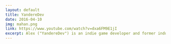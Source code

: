 ```yaml
---
layout: default
title: YandereDev
date: 2016-04-10
img: mahan.png
link: https://www.youtube.com/watch?v=dxa6FM9E1jI
excerpt: Alex ("YandereDev") is an indie game developer and former industry game programmer known for his <a href="https://yanderedev.wordpress.com/" target="_blank">work-in-progress</a> stealth action video game tentatively titled <a href="https://yanderesimulator.com/" target="_blank">Yandere Simulator</a>. At first his project was very well received by the YouTube gaming community when he started it in 2014. However, years passed with no sign of completion in sight despite receiving a monthly income from Patreon supporters to work full-time on the game, and he began receiving criticism. Soon a mob formed that made fun of his appearance, sent death threats, created hateful content, hacked his subreddit, and spread slanderous pedophilia rumors on social media. Alex claims that the stress from this cyber harassment further delayed the game's completion.
---
```

